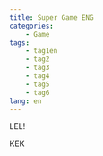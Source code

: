 ```yaml
---
title: Super Game ENG
categories:
    - Game
tags:
    - tag1en
    - tag2
    - tag3
    - tag4
    - tag5
    - tag6
lang: en
---
```

LEL! 
<!-- more -->
KEK 
